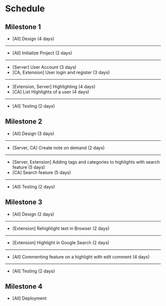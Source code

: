 # Schedule


## Milestone 1

* [All] Design (4 days)

---

* [All] Initialize Project (2 days)

---

* [Server] User Account (3 days)
* [CA, Extension] User login and register (3 days)

---

* [Extension, Server] Highlighting (4 days)
* [CA] List Highlights of a user (4 days)

---

* [All] Testing (2 days)


## Milestone 2

* [All] Design (3 days)

---

* [Server, CA] Create note on demand (2 days)

---

* [Server, Extension] Adding tags and categories to highlights with search feature (5 days)
* [CA] Search feature (5 days)

---

* [All] Testing (2 days)


## Milestone 3

* [All] Design (2 days)

---

* [Extension] Rehighlight text in Browser (2 days)

---

* [Extension] Highlight in Google Search (2 days)

---

* [All] Commenting feature on a highlight with edit comment (4 days)

---

* [All] Testing (2 days)


## Milestone 4

* [All] Deployment


